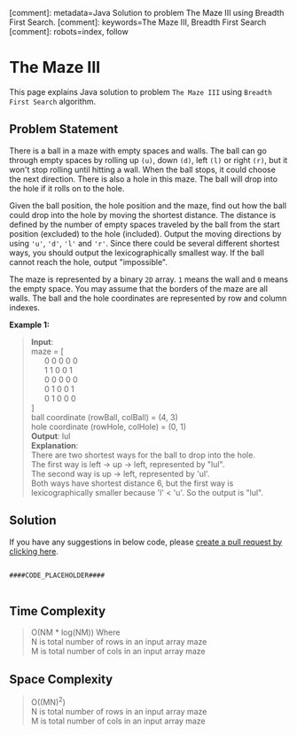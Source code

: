 [comment]: metadata=Java Solution to problem The Maze III using Breadth First Search.
[comment]: keywords=The Maze III, Breadth First Search
[comment]: robots=index, follow


<h1>The Maze III</h1>
<p>
This page explains Java solution to problem <code class="inline">The Maze III</code> using <code class="inline">Breadth First Search</code> algorithm.
</p>


<h2 class="heading">Problem Statement</h2>
<p>
There is a ball in a maze with empty spaces and walls. The ball can go through empty spaces by rolling up <code class="inline">(u)</code>, down <code class="inline">(d)</code>, left <code class="inline">(l)</code> or right <code class="inline">(r)</code>, but it won't stop rolling until hitting a wall. When the ball stops, it could choose the next direction. There is also a hole in this maze. The ball will drop into the hole if it rolls on to the hole.
</p>
<p>
Given the ball position, the hole position and the maze, find out how the ball could drop into the hole by moving the shortest distance. The distance is defined by the number of empty spaces traveled by the ball from the start position (excluded) to the hole (included). Output the moving directions by using <code class="inline">'u'</code>, <code class="inline">'d'</code>, <code class="inline">'l'</code> and <code class="inline">'r'</code>. Since there could be several different shortest ways, you should output the lexicographically smallest way. If the ball cannot reach the hole, output "impossible".
</p>
<p>
The maze is represented by a binary <code class="inline">2D</code> array. <code class="inline">1</code> means the wall and <code class="inline">0</code> means the empty space. You may assume that the borders of the maze are all walls. The ball and the hole coordinates are represented by row and column indexes.
</p>

<b>Example 1:</b>
<blockquote>
<p>
<b>Input</b>: <br/>
maze = [<br />
&nbsp;&nbsp;&nbsp;&nbsp;&nbsp;&nbsp;0 0 0 0 0 <br />
&nbsp;&nbsp;&nbsp;&nbsp;&nbsp;&nbsp;1 1 0 0 1 <br />
&nbsp;&nbsp;&nbsp;&nbsp;&nbsp;&nbsp;0 0 0 0 0 <br />
&nbsp;&nbsp;&nbsp;&nbsp;&nbsp;&nbsp;0 1 0 0 1 <br />
&nbsp;&nbsp;&nbsp;&nbsp;&nbsp;&nbsp;0 1 0 0 0 <br />
]<br />
ball coordinate (rowBall, colBall) = (4, 3) <br />
hole coordinate (rowHole, colHole) = (0, 1) <br />
<b>Output</b>: lul<br/>
<b>Explanation</b>: <br/>
There are two shortest ways for the ball to drop into the hole. <br />
The first way is left -> up -> left, represented by "lul".<br />
The second way is up -> left, represented by 'ul'. <br />
Both ways have shortest distance 6, but the first way is lexicographically smaller because 'l' < 'u'. So the output is "lul". <br />
</p>
</blockquote>

<h2 class="heading">Solution</h2>
If you have any suggestions in below code, please <a href="####LINK_PLACEHOLDER####" target="_blank" rel="noopener noreferrer" class="absolute">create a pull request by clicking here</a>.
<pre>
<code class="language-java">
####CODE_PLACEHOLDER####
</code>
</pre>


<h2 class="heading">Time Complexity</h2>
<blockquote>
<p>
O(NM * log(NM)) Where <br />
N is total number of rows in an input array maze <br />
M is total number of cols in an input array maze <br />
</p>
</blockquote>


<h2 class="heading">Space Complexity</h2>
<blockquote>
<p>
O((MN)<sup>2</sup>) <br />
N is total number of rows in an input array maze <br />
M is total number of cols in an input array maze <br />
</p>
</blockquote>
